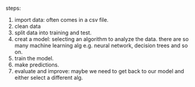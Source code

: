 steps:
1. import data: often comes in a csv file.
2. clean data
3. split data into training and test.
4. creat a model: selecting an algorithm to analyze the data. there are so many machine learning alg e.g. neural network, decision trees and so on.
5. train the model.
6. make predictions.
7. evaluate and improve: maybe we need to get back to our model and either select a different alg.
